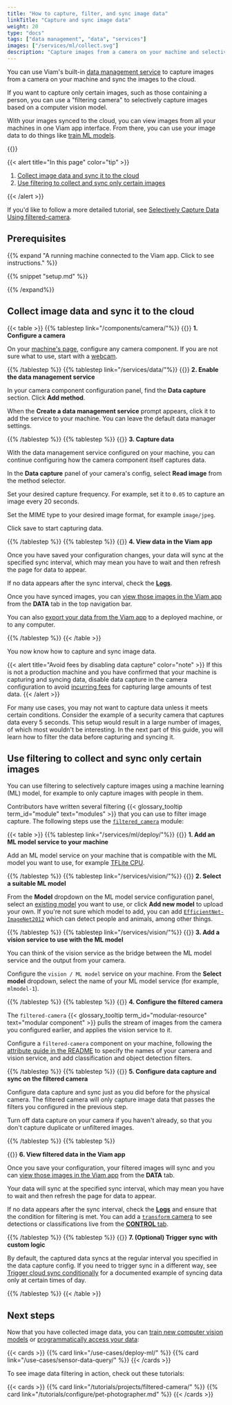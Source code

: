 ```yaml
---
title: "How to capture, filter, and sync image data"
linkTitle: "Capture and sync image data"
weight: 20
type: "docs"
tags: ["data management", "data", "services"]
images: ["/services/ml/collect.svg"]
description: "Capture images from a camera on your machine and selectively sync images to the cloud with filtering."
---
```


You can use Viam's built-in [data management service](/services/data/) to capture images from a camera on your machine and sync the images to the cloud.

If you want to capture only certain images, such as those containing a person, you can use a "filtering camera" to selectively capture images based on a computer vision model.

With your images synced to the cloud, you can view images from all your machines in one Viam app interface.
From there, you can use your image data to do things like [train ML models](/use-cases/deploy-ml/).

{{<imgproc src="/use-cases/ml-cycle.svg" declaredimensions=true alt="Cyclical diagram of a plant watering machine capturing images of plants, syncing those images to the cloud, a machine learning model being trained, and that model being used to recognize yellow leaves on plants and water them." style="max-width:350px" class="aligncenter">}}
<br>

{{< alert title="In this page" color="tip" >}}

1. [Collect image data and sync it to the cloud](#collect-image-data-and-sync-it-to-the-cloud)
2. [Use filtering to collect and sync only certain images](#use-filtering-to-collect-and-sync-only-certain-images)

{{< /alert >}}

If you'd like to follow a more detailed tutorial, see [Selectively Capture Data Using filtered-camera](/tutorials/projects/filtered-camera/).

## Prerequisites

{{% expand "A running machine connected to the Viam app. Click to see instructions." %}}

{{% snippet "setup.md" %}}

{{% /expand%}}

## Collect image data and sync it to the cloud

{{< table >}}
{{% tablestep link="/components/camera/"%}}
{{<imgproc src="/icons/components/camera.svg" class="fill alignleft" style="max-width: 150px" declaredimensions=true alt="configure a camera component">}}
**1. Configure a camera**

On your [machine's page](#prerequisites), configure any camera component.
If you are not sure what to use, start with a [webcam](/components/camera/webcam/).

{{% /tablestep %}}
{{% tablestep link="/services/data/"%}}
{{<imgproc src="/services/icons/data-management.svg" class="fill alignleft" style="max-width: 150px" declaredimensions=true alt="Collect data">}}
**2. Enable the data management service**

In your camera component configuration panel, find the **Data capture** section.
Click **Add method**.

When the **Create a data management service** prompt appears, click it to add the service to your machine.
You can leave the default data manager settings.

{{% /tablestep %}}
{{% tablestep %}}
{{<imgproc src="/services/icons/data-capture.svg" class="fill alignleft" style="max-width: 150px" declaredimensions=true alt="Collect data">}}
**3. Capture data**

With the data management service configured on your machine, you can continue configuring how the camera component itself captures data.

In the **Data capture** panel of your camera's config, select **Read image** from the method selector.

Set your desired capture frequency.
For example, set it to `0.05` to capture an image every 20 seconds.

Set the MIME type to your desired image format, for example `image/jpeg`.

Click save to start capturing data.

{{% /tablestep %}}
{{% tablestep %}}
{{<imgproc src="/services/ml/collect.svg" class="fill alignleft" style="max-width: 150px"  declaredimensions=true alt="Train models">}}
**4. View data in the Viam app**

Once you have saved your configuration changes, your data will sync at the specified sync interval, which may mean you have to wait and then refresh the page for data to appear.

If no data appears after the sync interval, check the [**Logs**](/cloud/machines/#logs).

Once you have synced images, you can [view those images in the Viam app](/services/data/view/) from the **DATA** tab in the top navigation bar.

You can also [export your data from the Viam app](/services/data/export/) to a deployed machine, or to any computer.

{{% /tablestep %}}
{{< /table >}}

You now know how to capture and sync image data.

{{< alert title="Avoid fees by disabling data capture" color="note" >}}
If this is not a production machine and you have confirmed that your machine is capturing and syncing data, disable data capture in the camera configuration to avoid [incurring fees](https://www.viam.com/product/pricing) for capturing large amounts of test data.
{{< /alert >}}

For many use cases, you may not want to capture data unless it meets certain conditions.
Consider the example of a security camera that captures data every 5 seconds.
This setup would result in a large number of images, of which most wouldn't be interesting.
In the next part of this guide, you will learn how to filter the data before capturing and syncing it.

## Use filtering to collect and sync only certain images

You can use filtering to selectively capture images using a machine learning (ML) model, for example to only capture images with people in them.

Contributors have written several filtering {{< glossary_tooltip term_id="module" text="modules" >}} that you can use to filter image capture.
The following steps use the [`filtered_camera`](https://github.com/erh/filtered_camera) module:

{{< table >}}
{{% tablestep link="/services/ml/deploy/"%}}
{{<imgproc src="/services/ml/train.svg" class="fill alignleft" style="max-width: 150px"  declaredimensions=true alt="Train models">}}
**1. Add an ML model service to your machine**

Add an ML model service on your machine that is compatible with the ML model you want to use, for example [TFLite CPU](/services/ml/deploy/tflite_cpu/).

{{% /tablestep %}}
{{% tablestep link="/services/vision/"%}}
{{<imgproc src="/services/ml/train.svg" class="fill alignleft" style="max-width: 150px"  declaredimensions=true alt="Train models">}}
**2. Select a suitable ML model**

From the **Model** dropdown on the ML model service configuration panel, select an [existing model](https://app.viam.com/registry?type=ML+Model) you want to use, or click **Add new model** to upload your own.
If you're not sure which model to add, you can add [`EfficientNet-ImageNet2012`](https://app.viam.com/ml-model/viam/EfficientNet-ImageNet2012) which can detect people and animals, among other things.

{{% /tablestep %}}
{{% tablestep link="/services/vision/"%}}
{{<imgproc src="/services/icons/vision.svg" class="fill alignleft" style="max-width: 150px"  declaredimensions=true alt="Train models">}}
**3. Add a vision service to use with the ML model**

You can think of the vision service as the bridge between the ML model service and the output from your camera.

Configure the `vision / ML model` service on your machine.
From the **Select model** dropdown, select the name of your ML model service (for example, `mlmodel-1`).

{{% /tablestep %}}
{{% tablestep %}}
{{<imgproc src="/services/icons/modular-registry.svg" class="fill alignleft" style="max-width: 150px"  declaredimensions=true alt="Train models">}}
**4. Configure the filtered camera**

The `filtered-camera` {{< glossary_tooltip term_id="modular-resource" text="modular component" >}} pulls the stream of images from the camera you configured earlier, and applies the vision service to it.

Configure a `filtered-camera` component on your machine, following the [attribute guide in the README](https://github.com/erh/filtered_camera?tab=readme-ov-file#configure-your-filtered-camera) to specify the names of your camera and vision service, and add classification and object detection filters.

{{% /tablestep %}}
{{% tablestep %}}
{{<imgproc src="/services/icons/data-capture.svg" class="fill alignleft" style="max-width: 150px"  declaredimensions=true alt="Train models">}}
**5. Configure data capture and sync on the filtered camera**

Configure data capture and sync just as you did before for the physical camera.
The filtered camera will only capture image data that passes the filters you configured in the previous step.

Turn off data capture on your camera if you haven't already, so that you don't capture duplicate or unfiltered images.

{{% /tablestep %}}
{{% tablestep %}}

{{<imgproc src="/services/ml/collect.svg" class="fill alignleft" style="max-width: 150px"  declaredimensions=true alt="Train models">}}
**6. View filtered data in the Viam app**

Once you save your configuration, your filtered images will sync and you can [view those images in the Viam app](/services/data/view/) from the **DATA** tab.

Your data will sync at the specified sync interval, which may mean you have to wait and then refresh the page for data to appear.

If no data appears after the sync interval, check the [**Logs**](/cloud/machines/#logs) and ensure that the condition for filtering is met.
You can add a [`transform` camera](/components/camera/transform/) to see detections or classifications live from the [**CONTROL** tab](/cloud/machines/#control).

{{% /tablestep %}}
{{% tablestep %}}
{{<imgproc src="/services/ml/configure.svg" class="fill alignleft" style="max-width: 150px"  declaredimensions=true alt="Train models">}}
**7. (Optional) Trigger sync with custom logic**

By default, the captured data syncs at the regular interval you specified in the data capture config.
If you need to trigger sync in a different way, see [Trigger cloud sync conditionally](/services/data/trigger-sync/) for a documented example of syncing data only at certain times of day.

{{% /tablestep %}}
{{< /table >}}

## Next steps

Now that you have collected image data, you can [train new computer vision models](/use-cases/deploy-ml/) or [programmatically access your data](/services/data/export/):

{{< cards >}}
{{% card link="/use-cases/deploy-ml/" %}}
{{% card link="/use-cases/sensor-data-query/" %}}
{{< /cards >}}

To see image data filtering in action, check out these tutorials:

{{< cards >}}
{{% card link="/tutorials/projects/filtered-camera/" %}}
{{% card link="/tutorials/configure/pet-photographer.md" %}}
{{< /cards >}}
